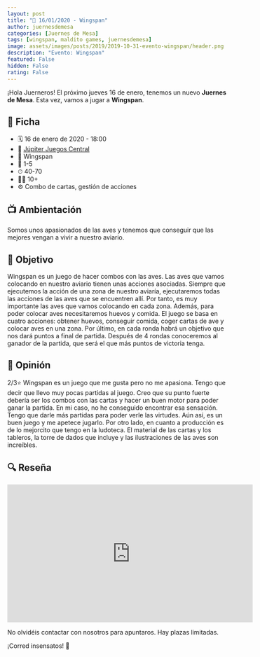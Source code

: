```yaml
---
layout: post
title: "📆 16/01/2020 - Wingspan"
author: juernesdemesa
categories: [Juernes de Mesa]
tags: [wingspan, maldito games, juernesdemesa]
image: assets/images/posts/2019/2019-10-31-evento-wingspan/header.png
description: "Evento: Wingspan"
featured: False
hidden: False
rating: False
---
```


¡Hola Juerneros! El próximo jueves 16 de enero, tenemos un nuevo **Juernes de Mesa**. Esta vez, vamos a jugar a **Wingspan**.

## 📝 Ficha

- 🗓️ 16 de enero de 2020 - 18:00
- 📍 [Júpiter Juegos Central](https://www.jupiterjuegos.com/tiendas/)
- 🎲 Wingspan
- 👥 1-5
- ⏱ 40-70
- 👶🏼 10+
- ⚙️ Combo de cartas, gestión de acciones

## 📺 Ambientación

Somos unos apasionados de las aves y tenemos que conseguir que las mejores vengan a vivir a nuestro aviario.

## 🎯 Objetivo

Wingspan es un juego de hacer combos con las aves. Las aves que vamos colocando en nuestro aviario tienen unas acciones asociadas. Siempre que ejecutemos la acción de una zona de nuestro aviaría, ejecutaremos todas las acciones de las aves que se encuentren allí. Por tanto, es muy importante las aves que vamos colocando en cada zona. Además, para poder colocar aves necesitaremos huevos y comida. El juego se basa en cuatro acciones: obtener huevos, conseguir comida, coger cartas de ave y colocar aves en una zona. Por último, en cada ronda habrá un objetivo que nos dará puntos a final de partida. Después de 4 rondas conoceremos al ganador de la partida, que será el que más puntos de victoria tenga.

## 💬 Opinión

2/3⭐ Wingspan es un juego que me gusta pero no me apasiona. Tengo que decir que llevo muy pocas partidas al juego. Creo que su punto fuerte debería ser los combos con las cartas y hacer un buen motor para poder ganar la partida. En mi caso, no he conseguido encontrar esa sensación. Tengo que darle más partidas para poder verle las virtudes. Aún así, es un buen juego y me apetece jugarlo. Por otro lado, en cuanto a producción es de lo mejorcito que tengo en la ludoteca. El material de las cartas y los tableros, la torre de dados que incluye y las ilustraciones de las aves son increíbles.

## 🔍 Reseña

<iframe width="560" height="315" src="https://www.youtube.com/embed/tHLcJdYUWBM" frameborder="0" allow="accelerometer; autoplay; encrypted-media; gyroscope; picture-in-picture" allowfullscreen></iframe>

No olvidéis contactar con nosotros para apuntaros. Hay plazas limitadas.

¡Corred insensatos! 🧙
